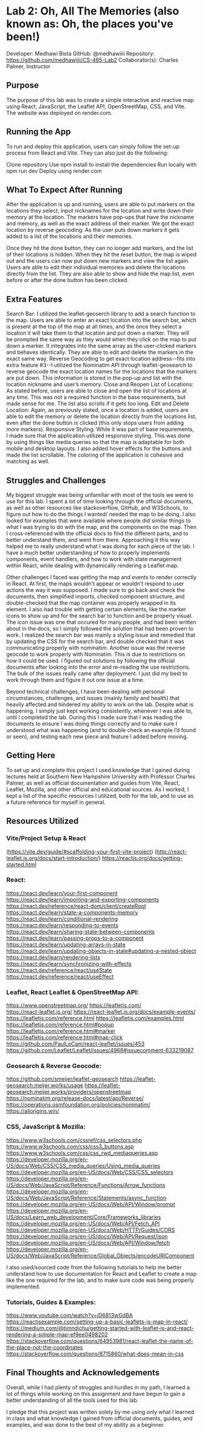 # Lab 2: Oh, All The Memories (also known as: Oh, the places you've been!)
Developer: Medhawi Bista
GitHub: @medhawiiii
Repository: https://github.com/medhawiiii/CS-465-Lab2 
Collaborator(s): Charles Palmer, Instructor

## Purpose
The purpose of this lab was to create a simple interactive and reactive map using React, JavaScript, the Leaflet API, OpenStreetMap, CSS, and Vite. The website was deployed on render.com.

## Running the App
To run and deploy this application, users can simply follow the set-up process from React and Vite. They can also just do the following:

Clone repository
Use npm install to install the dependencies
Run locally with npm run dev
Deploy using render.com 

## What To Expect After Running
After the application is up and running, users are able to put markers on the locations they select, input nicknames for the location and write down their memory at the location. The markers have pop-ups that have the nickname and memory, as well as the exact address of their marker. We got the exact location by reverse geocoding. As the user puts down markers it gets added to a list of the locations and their memories. 

Once they hit the done button, they can no longer add markers, and the list of their locations is hidden. When they hit the reset button, the map is wiped out and the users can now put down new markers and view the list again. Users are able to edit their individual memories and delete the locations directly from the list. They are also able to show and hide the map list, even before or after the done button has been clicked. 

## Extra Features
Search Bar: I utilized the leaflet-geoserch library to add a search function to the map. Users are able to enter an exact location into the search bar, which is present at the top of the map at all times, and the once they select a location it will take them to that location and put down a marker. They will be prompted the same way as they would when they click on the map to put down a marker. It integrates into the same array as the user-clicked markers and behaves identically. They are able to edit and delete the markers in the exact same way.
Reverse Geocoding to get exact location address--fits into extra feature #3--I utilized the Nominatim API through leaflet-geosearch to reverse geocode the exact location names for the locations that the markers are put down. This information is stored in the pop-up and list with the location nickname and user’s memory.
Close and Reopen List of Locations: As stated before, users are able to close and open the list of locations at any time. This was not a required function in the base requirements, but made sense for me. The list also scrolls if it gets too long.
Edit and Delete Location: Again, as previously stated, once a location is added, users are able to edit the memory or delete the location directly from the locations list, even after the done button is clicked (this only stops users from adding more markers).
Responsive Styling: While it was part of base requirements, I made sure that the application utilized responsive styling. This was done by using things like media queries so that the map is adaptable for both mobile and desktop layouts. I also added hover effects for the buttons and made the list scrollable. The coloring of the application is cohesive and matching as well.

## Struggles and Challenges
My biggest struggle was being unfamiliar with most of the tools we were to use for this lab. I spent a lot of time looking through the official documents, as well as other resources like stackoverflow, GitHub, and W3Schools, to figure out how to do the things I wanted/ needed the map to be doing. I also looked for examples that were available where people did similar things to what I was trying to do with the map, and the components on the map. Then I cross-referenced with the official docs to find the different parts, and to better understand them, and went from there. Approaching it this way helped me to really understand what I was doing for each piece of the lab. I have a much better understanding of how to properly implements components, event handlers, and how to work with state management within React, while dealing with dynamically rendering a Leaflet map. 

Other challenges I faced was getting the map and events to render correctly in React. At first, the maps wouldn’t appear or wouldn’t respond to user actions the way it was supposed. I made sure to go back and check the documents, then simplified imports, checked component structure, and double-checked that the map container was properly wrapped in its element. I also had trouble with getting certain elements, like the marker icons to show up and for the search bar to function and be properly visual. The icon issue was one that occured for many people, and had been written about in the docs, so I simply followed the solution that had been proven to work. I realized the search bar was mainly a styling issue and remedied that by updating the CSS for the search bar, and double checked that it was communicating properly with nominatim. Another issue was the reverse geocode to work properly with Nominatim. This is due to restrictions on how it could be used. I figured out solutions by following the official documents after looking into the error and re-reading the use restrictions. The bulk of the issues really came after deployment. I just did my best to work through them and figure it out one issue at a time.

Beyond technical challenges, I have been dealing with personal circumstances, challenges, and issues (mainly family and health) that heavily affected and hindered my ability to work on the lab. Despite what is happening, I simply just kept working consistently, whenever I was able to, until I completed the lab. During this I made sure that I was reading the documents to ensure I was doing things correctly and to make sure I understood what was happening (and to double check an example I’d found or seen), and testing each new piece and feature I added before moving. 

## Getting Here
To set up and complete this project I used knowledge that I gained during lectures held at Southern New Hampshire University with Professor Charles Palmer, as well as official documentation and guides from Vite, React, Leaflet, Mozilla, and other official and educational sources. As I worked, I kept a list of the specific resources I utilized, both for the lab, and to use as a future reference for myself in general.

## Resources Utilized

### Vite/Project Setup & React
(https://vite.dev/guide/#scaffolding-your-first-vite-project)
(http://react-leaflet.js.org/docs/start-introduction/)
https://reactjs.org/docs/getting-started.html
 
### React: 
https://react.dev/learn/your-first-component
https://react.dev/learn/importing-and-exporting-components
https://react.dev/reference/react-dom/client/createRoot
https://react.dev/learn/state-a-components-memory
https://react.dev/learn/conditional-rendering
https://react.dev/learn/responding-to-events
https://react.dev/learn/sharing-state-between-components
https://react.dev/learn/passing-props-to-a-component
https://react.dev/learn/updating-arrays-in-state
https://react.dev/learn/updating-objects-in-state#updating-a-nested-object
https://react.dev/learn/rendering-lists
https://react.dev/learn/synchronizing-with-effects
https://react.dev/reference/react/useState
https://react.dev/reference/react/useEffect

### Leaflet, React Leaflet & OpenStreetMap API:
https://www.openstreetmap.org/ 
https://leafletjs.com/  
https://react-leaflet.js.org/
https://react-leaflet.js.org/docs/example-events/
https://leafletjs.com/reference.html
https://leafletjs.com/examples.html
https://leafletjs.com/reference.html#popup
https://leafletjs.com/reference.html#marker
https://leafletjs.com/reference.html#map-click
https://github.com/PaulLeCam/react-leaflet/issues/453
https://github.com/Leaflet/Leaflet/issues/4968#issuecomment-633219087 


### Geosearch & Reverse Geocode:
https://github.com/smeijer/leaflet-geosearch
https://leaflet-geosearch.meijer.works/usage
https://leaflet-geosearch.meijer.works/providers/openstreetmap
https://nominatim.org/release-docs/latest/api/Reverse/
https://operations.osmfoundation.org/policies/nominatim/
https://allorigins.win/ 

### CSS, JavaScript & Mozilla: 
https://www.w3schools.com/cssref/css_selectors.php
https://www.w3schools.com/css/css3_buttons.asp
https://www.w3schools.com/css/css_rwd_mediaqueries.asp
https://developer.mozilla.org/en-US/docs/Web/CSS/CSS_media_queries/Using_media_queries
https://developer.mozilla.org/en-US/docs/Web/CSS/CSS_selectors
https://developer.mozilla.org/en-US/docs/Web/JavaScript/Reference/Functions/Arrow_functions
https://developer.mozilla.org/en-US/docs/Web/JavaScript/Reference/Statements/async_function
https://developer.mozilla.org/en-US/docs/Web/API/Window/prompt
https://developer.mozilla.org/en-US/docs/Learn_web_development/Core/Frameworks_libraries
https://developer.mozilla.org/en-US/docs/Web/API/Fetch_API 
https://developer.mozilla.org/en-US/docs/Web/HTTP/Guides/CORS
https://developer.mozilla.org/en-US/docs/Web/API/Request/json
https://developer.mozilla.org/en-US/docs/Web/API/Window/fetch
https://developer.mozilla.org/en-US/docs/Web/JavaScript/Reference/Global_Objects/encodeURIComponent 

I also used/sourced code from the following tutorials to help me better understand how to use documentation for React and Leaflet to create a map like the one required for the lab, and to make sure code was being properly implemented:

### Tutorials, Guides & Examples: 
https://www.youtube.com/watch?v=jD6813wGdBA
https://reactjsexample.com/setting-up-a-basic-leaflets-js-map-in-react/
https://medium.com/@timndichu/getting-started-with-leaflet-js-and-react-rendering-a-simple-map-ef9ee0498202
https://stackoverflow.com/questions/64953981/react-leaflet-the-name-of-the-place-not-the-coordinates
https://stackoverflow.com/questions/8715860/what-does-mean-in-css


## Final Thoughts and Acknowledgements
Overall, while I had plenty of struggles and hurdles in my path, I learned a lot of things while working on this assignment and have begun to gain a better understanding of all the tools used for this lab.

I pledge that this project was written solely by me using only what I learned in class and what knowledge I gained from official documents, guides, and examples, and was done to the best of my ability as a beginner.
